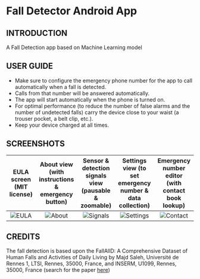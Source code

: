 # Fall Detector Android App

## INTRODUCTION

A Fall Detection app based on Machine Learning model

## USER GUIDE

* Make sure to configure the emergency phone number for the app to call automatically when a fall is detected.
* Calls from that number will be answered automatically.
* The app will start automatically when the phone is turned on.
* For optimal performance (to reduce the number of false alarms and the number of undetected falls) carry the device close to your waist (a trouser pocket, a belt clip, etc.).
* Keep your device charged at all times.

## SCREENSHOTS

 EULA screen (MIT license)     | About view (with instructions & emergency button) | Sensor & detection signals view (pausable & zoomable) | Settings view (to set emergency number & data collection) | Emergency number editor (with contact book lookup)
:-----------------------------:|:-------------------------------------------------:|:-----------------------------------------------------:|:---------------------------------------------------------:|:--------------------------------------------------:
 ![EULA](doc/screenshot.0.jpg) | ![About](doc/screenshot.1.jpg)                    | ![Signals](doc/screenshot.2.jpg)                      | ![Settings](doc/screenshot.3.jpg)                         | ![Contact](doc/screenshot.4.jpg)

## CREDITS

The fall detection is based upon the FallAllD: A Comprehensive Dataset of Human Falls and Activities of Daily Living by Majd Saleh, Université de Rennes 1, LTSI, Rennes, 35000, France, and INSERM, U1099, Rennes, 35000, France (search for the paper [here](https://ieee-dataport.org/open-access/fallalld-comprehensive-dataset-human-falls-and-activities-daily-living))

